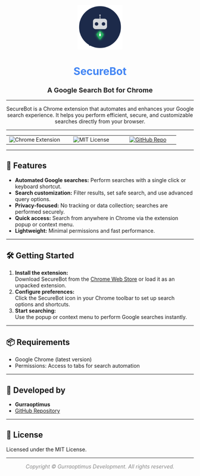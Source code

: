 <p align="center">
    <img src="https://raw.githubusercontent.com/gurraoptimus/SecureBot/refs/heads/gh-page/assets/securebot-logo.svg" alt="SecureBot Logo" width="120" />
</p>
<div align="center">

# <span style="color:#4285f4;">SecureBot</span>
### <span style="font-size:1.1em; color:#222;">A Google Search Bot for Chrome</span>

---

SecureBot is a Chrome extension that automates and enhances your Google search experience. It helps you perform efficient, secure, and customizable searches directly from your browser.

</div>

---

<div align="center">

<table>
    <tr>
        <td align="center" width="33%">
            <img src="https://img.shields.io/badge/Chrome-Extension-blue?logo=googlechrome" alt="Chrome Extension" />
        </td>
        <td align="center" width="33%">
            <img src="https://img.shields.io/badge/License-MIT-green.svg" alt="MIT License" />
        </td>
        <td align="center" width="33%">
            <a href="https://github.com/gurraoptimus/SecureBot/gh-page">
                <img src="https://img.shields.io/badge/GitHub-Repository-black?logo=github" alt="GitHub Repo" />
            </a>
        </td>
    </tr>
</table>

</div>

---

## 🚀 Features

- **Automated Google searches:** Perform searches with a single click or keyboard shortcut.
- **Search customization:** Filter results, set safe search, and use advanced query options.
- **Privacy-focused:** No tracking or data collection; searches are performed securely.
- **Quick access:** Search from anywhere in Chrome via the extension popup or context menu.
- **Lightweight:** Minimal permissions and fast performance.

---

## 🛠️ Getting Started

1. **Install the extension:**  
   Download SecureBot from the [Chrome Web Store](https://chrome.google.com/webstore) or load it as an unpacked extension.
2. **Configure preferences:**  
   Click the SecureBot icon in your Chrome toolbar to set up search options and shortcuts.
3. **Start searching:**  
   Use the popup or context menu to perform Google searches instantly.

---

## 📦 Requirements

- Google Chrome (latest version)
- Permissions: Access to tabs for search automation

---

## 👤 Developed by

- **Gurraoptimus**
- [GitHub Repository](https://github.com/gurraoptimus/SecureBot)

---

## 📄 License

Licensed under the MIT License.

---

<div align="center" style="color:#888;">
    <em>Copyright &copy;  Gurraoptimus Development. All rights reserved.</em>
</div>
